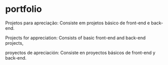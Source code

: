 # portfolio
Projetos para apreciação:
Consiste em projetos básico de front-end e back-end.

Projects for appreciation:
Consists of basic front-end and back-end projects,

proyectos de apreciación:
Consiste en proyectos básicos de front-end y back-end.
